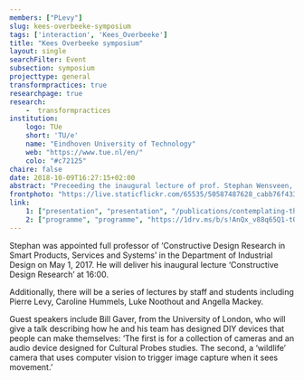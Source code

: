 ```yaml
---
members: ["PLevy"]
slug: kees-overbeeke-symposium
tags: ['interaction', 'Kees_Overbeeke']
title: "Kees Overbeeke symposium"
layout: single
searchFilter: Event
subsection: symposium
projecttype: general
transformpractices: true
researchpage: true
research: 
    -  transformpractices
institution:
    logo: TUe
    short: 'TU/e'
    name: "Eindhoven University of Technology"
    web: "https://www.tue.nl/en/"
    colo: "#c72125"
chaire: false
date: 2018-10-09T16:27:15+02:00
abstract: "Preceeding the inaugural lecture of prof. Stephan Wensveen, you are cordially invited to attend the Kees Overbeeke symposium at the Senaatszaal in the Auditorium, on Friday, October 19, 2018.<br/><i>On the legacy of Prof. Kees Overbeeke</i>"
frontphoto: "https://live.staticflickr.com/65535/50587487628_cabb76f433.jpg"
link:
    1: ["presentation", "presentation", "/publications/contemplating-the-impossible/"]
    2: ["programme", "programme", "https://1drv.ms/b/s!AnQx_v88q65Q1-tOF82yeT5mikXnBw"]
---
```


Stephan was appointed full professor of ‘Constructive Design Research in Smart Products, Services and Systems’ in the Department of Industrial Design on May 1, 2017. He will deliver his inaugural lecture ‘Constructive Design Research’ at 16:00.

Additionally, there will be a series of lectures by staff and students including Pierre Levy, Caroline Hummels, Luke Noothout and Angella Mackey.

Guest speakers include Bill Gaver, from the University of London, who will give a talk describing how he and his team has designed DIY devices that people can make themselves: ‘The first is for a collection of cameras and an audio device designed for Cultural Probes studies. The second, a ‘wildlife’ camera that uses computer vision to trigger image capture when it sees movement.’
